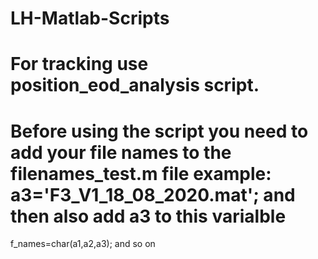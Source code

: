 # LH-Matlab-Scripts

# For tracking use position_eod_analysis script. 
# Before using the script you need to add your file names to the filenames_test.m file example: a3='F3_V1_18_08_2020.mat'; and then also add a3 to this varialble
f_names=char(a1,a2,a3); and so on
